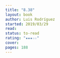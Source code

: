 ```yaml
---
title: "8.38"
layout: book
author: Luis Rodríguez
started: 2019/03/29
read: 
status: to-read
rating: "★★★☆☆"
cover: 
pages: 188
---
```

